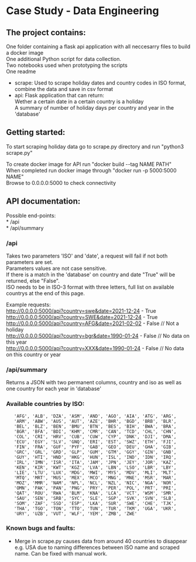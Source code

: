 # Case Study - Data Engineering

## The project contains:  
One folder containing a flask api application with all neccesarry files to build a docker image  
One additional Python script for data collection.  
Two notebooks used when prototyping the scripts  
One readme  

* scrape: Used to scrape holiday dates and country codes in ISO format, combine the data and save in csv format  
* api: Flask application that can return:  
	   Wether a certain date in a certain country is a holiday  
	   A summary of number of holiday days per country and year in the 'database'  
 
## Getting started:  
To start scraping holiday data go to scrape.py directory and run "python3 scrape.py"  

To create docker image for API run "docker build --tag NAME PATH"  
When completed run docker image through "docker run -p 5000:5000 NAME"  
Browse to 0.0.0.0:5000 to check connectivity  


## API documentation:  
Possible end-points:  
	* /api  
	* /api/summary  

### /api  
Takes two parameters 'ISO' and 'date', a request will fail if not both parameters are set.  
Parameters values are not case sensitive.  
If there is a match in the 'database' on country and date "True" will be returned, else "False".  
ISO needs to be in ISO-3 format with three letters, full list on available countrys at the end of this page.  

Example requests:  
http://0.0.0.0:5000/api?country=swe&date=2021-12-24 - True  
http://0.0.0.0:5000/api?country=SWE&date=2021-12-24	- True  
http://0.0.0.0:5000/api?country=AFG&date=2021-02-02	- False // Not a holiday  
http://0.0.0.0:5000/api?country=bgr&date=1990-01-24 - False // No data on this year  
http://0.0.0.0:5000/api?country=XXX&date=1990-01-24 - False // No data on this country or year  

### /api/summary  
Returns a JSON with two permanent columns, country and iso as well as one country for each year in 'database'  


### Available countries by ISO:  
	   'AFG', 'ALB', 'DZA', 'ASM', 'AND', 'AGO', 'AIA', 'ATG', 'ARG',  
       'ARM', 'ABW', 'AUS', 'AUT', 'AZE', 'BHR', 'BGD', 'BRB', 'BLR',  
       'BEL', 'BLZ', 'BEN', 'BMU', 'BTN', 'BES', 'BIH', 'BWA', 'BRA',  
       'BGR', 'BFA', 'BDI', 'KHM', 'CMR', 'CAN', 'TCD', 'CHL', 'CHN',  
       'COL', 'CRI', 'HRV', 'CUB', 'CUW', 'CYP', 'DNK', 'DJI', 'DMA',  
       'ECU', 'EGY', 'SLV', 'GNQ', 'ERI', 'EST', 'SWZ', 'ETH', 'FJI',  
       'FIN', 'FRA', 'GUF', 'PYF', 'GAB', 'GEO', 'DEU', 'GHA', 'GIB',  
       'GRC', 'GRL', 'GRD', 'GLP', 'GUM', 'GTM', 'GGY', 'GIN', 'GNB',  
       'GUY', 'HTI', 'HND', 'HKG', 'HUN', 'ISL', 'IND', 'IDN', 'IRQ',  
       'IRL', 'IMN', 'ISR', 'ITA', 'JAM', 'JPN', 'JEY', 'JOR', 'KAZ',  
       'KEN', 'KIR', 'KWT', 'KGZ', 'LVA', 'LBN', 'LSO', 'LBR', 'LBY',  
       'LIE', 'LTU', 'LUX', 'MDG', 'MWI', 'MYS', 'MDV', 'MLI', 'MLT',  
       'MTQ', 'MRT', 'MUS', 'MEX', 'MCO', 'MNG', 'MNE', 'MSR', 'MAR',  
       'MOZ', 'MMR', 'NAM', 'NPL', 'NCL', 'NZL', 'NIC', 'NGA', 'NOR',  
       'OMN', 'PAK', 'PAN', 'PNG', 'PRY', 'PER', 'POL', 'PRT', 'PRI',  
       'QAT', 'ROU', 'RWA', 'BLM', 'KNA', 'LCA', 'VCT', 'WSM', 'SMR',  
       'SAU', 'SEN', 'SRB', 'SYC', 'SLE', 'SGP', 'SVK', 'SVN', 'SLB',  
       'SOM', 'ZAF', 'SSD', 'ESP', 'LKA', 'SUR', 'SWE', 'CHE', 'TJK',  
       'THA', 'TGO', 'TON', 'TTO', 'TUN', 'TUR', 'TKM', 'UGA', 'UKR',  
       'URY', 'UZB', 'VUT', 'WLF', 'YEM', 'ZMB', 'ZWE'  


### Known bugs and faults:  
* Merge in scrape.py causes data from around 40 countries to disappear e.g. USA due to naming differences between ISO name and scraped name. Can be fixed with manual work.  

